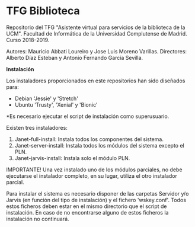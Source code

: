 # TFG Biblioteca
Repositorio del TFG "Asistente virtual para servicios de la biblioteca de la UCM".
Facultad de Informática de la Universidad Complutense de Madrid.
Curso 2018-2019.

Autores: Mauricio Abbati Loureiro y Jose Luis Moreno Varillas.
Directores: Alberto Díaz Esteban y Antonio Fernando García Sevilla.


**Instalación**

Los instaladores proporcionados en este repositorios han sido diseñados para:

 - Debian 'Jessie' y 'Stretch'
 - Ubuntu 'Trusty', 'Xenial' y 'Bionic'

*Es necesario ejecutar el script de instalación como superusuario.

Existen tres instaladores:

 1. Janet-full-install: Instala todos los componentes del sistema.
 2. Janet-server-install: Instala todos los módulos del sistema excepto el PLN.
 3. Janet-jarvis-install: Instala solo el módulo PLN.

IMPORTANTE! Una vez instalado uno de los módulos parciales, no debe ejecutarse el instalador completo, en su lugar, utiliza el otro instalador parcial.

Para instalar el sistema es necesario disponer de las carpetas Servidor y/o Jarvis (en función del tipo de instalación) y el fichero 'wskey.conf'. Todos estos ficheros deben estar en el mismo directorio que el script de instalación. En caso de no encontrarse alguno de estos ficheros la instalación no continuará.
